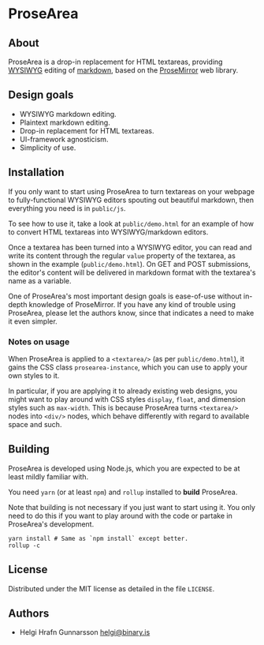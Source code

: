 # ProseArea

## About

ProseArea is a drop-in replacement for HTML textareas, providing [WYSIWYG](https://en.wikipedia.org/wiki/WYSIWYG) editing of [markdown](https://en.wikipedia.org/wiki/Markdown), based on the [ProseMirror](https://prosemirror.net/) web library.

## Design goals

* WYSIWYG markdown editing.
* Plaintext markdown editing.
* Drop-in replacement for HTML textareas.
* UI-framework agnosticism.
* Simplicity of use.

## Installation

If you only want to start using ProseArea to turn textareas on your webpage to fully-functional WYSIWYG editors spouting out beautiful markdown, then everything you need is in `public/js`.

To see how to use it, take a look at `public/demo.html` for an example of how to convert HTML textareas into WYSIWYG/markdown editors.

Once a textarea has been turned into a WYSIWYG editor, you can read and write its content through the regular `value` property of the textarea, as shown in the example (`public/demo.html`). On GET and POST submissions, the editor's content will be delivered in markdown format with the textarea's name as a variable.

One of ProseArea's most important design goals is ease-of-use without in-depth knowledge of ProseMirror. If you have any kind of trouble using ProseArea, please let the authors know, since that indicates a need to make it even simpler.

### Notes on usage

When ProseArea is applied to a `<textarea/>` (as per `public/demo.html`), it gains the CSS class `prosearea-instance`, which you can use to apply your own styles to it.

In particular, if you are applying it to already existing web designs, you might want to play around with CSS styles `display`, `float`, and dimension styles such as `max-width`. This is because ProseArea turns `<textarea/>` nodes into `<div/>` nodes, which behave differently with regard to available space and such.

## Building

ProseArea is developed using Node.js, which you are expected to be at least mildly familiar with.

You need `yarn` (or at least `npm`) and `rollup` installed to **build** ProseArea.

Note that building is not necessary if you just want to start using it. You only need to do this if you want to play around with the code or partake in ProseArea's development.

    yarn install # Same as `npm install` except better.
    rollup -c

## License

Distributed under the MIT license as detailed in the file `LICENSE`.

## Authors

* Helgi Hrafn Gunnarsson <helgi@binary.is>
